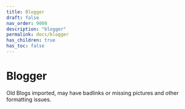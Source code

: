 ```yaml
---
title: Blogger
draft: false
nav_order: 9000
description: "blogger"
permalink: docs/blogger
has_children: true
has_toc: false
---
```


# Blogger
Old Blogs imported, may have badlinks or missing pictures and other formatting issues.